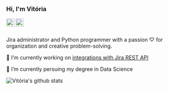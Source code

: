 ### Hi, I'm Vitória

<a href="https://www.linkedin.com/in/ana-vitoria-selista-2a3160259/">
  <img align="left" alt="vitoriaselista LinkdeIN" width="22px" src="https://cdn.jsdelivr.net/npm/simple-icons@v3/icons/linkedin.svg" />
</a>
<a href="https://www.instagram.com/vitoriaselista/">
  <img align="left" alt="vitoriaselista Instagram" width="22px" src="https://cdn.jsdelivr.net/npm/simple-icons@v3/icons/instagram.svg" />
</a>
<br />
<br />

Jira administrator and Python programmer with a passion ♡ for organization and creative problem-solving. 

🔭 I’m currently working on [integrations with Jira REST API](https://github.com/vitoriaselista/Project-cloner-JIRA)

🌱 I’m currently persuing my degree in Data Science


![Vitória's github stats](https://github-readme-stats.vercel.app/api?username=vitoriaselista&show_icons=true&hide_border=true)

